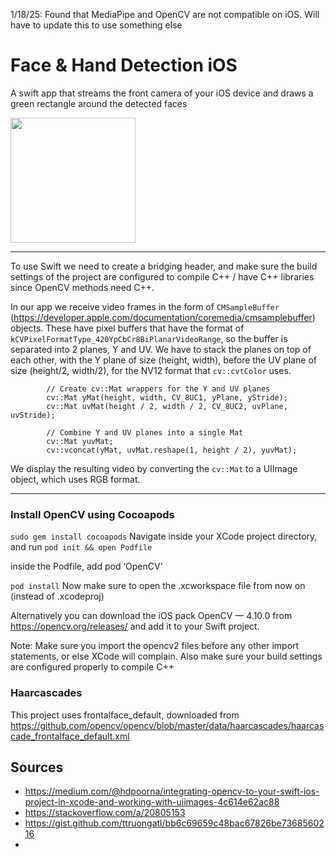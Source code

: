 1/18/25: Found that MediaPipe and OpenCV are not compatible on iOS. Will have to update this to use something else 
# Face & Hand Detection iOS
A swift app that streams the front camera of your iOS device and draws a green rectangle around the detected faces 

<img src='https://github.com/user-attachments/assets/943a580e-72fc-42fd-99f7-2b95c2e31ffd' height='200' />

---

To use Swift we need to create a bridging header, and make sure the build settings of the project are configured to compile C++ / have C++ libraries since OpenCV methods need C++. 

In our app we receive video frames in the form of `CMSampleBuffer` (https://developer.apple.com/documentation/coremedia/cmsamplebuffer) objects. These have pixel buffers that have the format of `kCVPixelFormatType_420YpCbCr8BiPlanarVideoRange`, so the buffer is separated into 2 planes, Y and UV. We have to stack the planes on top of each other, with the Y plane of size (height, width), before the UV plane of size (height/2, width/2), for the NV12 format that `cv::cvtColor` uses. 

```
        // Create cv::Mat wrappers for the Y and UV planes
        cv::Mat yMat(height, width, CV_8UC1, yPlane, yStride);
        cv::Mat uvMat(height / 2, width / 2, CV_8UC2, uvPlane, uvStride);

        // Combine Y and UV planes into a single Mat
        cv::Mat yuvMat;
        cv::vconcat(yMat, uvMat.reshape(1, height / 2), yuvMat);
```

We display the resulting video by converting the `cv::Mat` to a UIImage object, which uses RGB format. 

---
### Install OpenCV using Cocoapods 
`sudo gem install cocoapods`
Navigate inside your XCode project directory, and run
`pod init && open Podfile`

inside the Podfile, add pod ‘OpenCV’

`pod install`
Now make sure to open the <project>.xcworkspace file from now on (instead of .xcodeproj)

Alternatively you can download the iOS pack OpenCV — 4.10.0 from https://opencv.org/releases/ and add it to your Swift project.

Note: Make sure you import the opencv2 files before any other import statements, or else XCode will complain. Also make sure your build settings are configured properly to compile C++


### Haarcascades 
This project uses frontalface_default, downloaded from https://github.com/opencv/opencv/blob/master/data/haarcascades/haarcascade_frontalface_default.xml 


## Sources
- https://medium.com/@hdpoorna/integrating-opencv-to-your-swift-ios-project-in-xcode-and-working-with-uiimages-4c614e62ac88
- https://stackoverflow.com/a/20805153
- https://gist.github.com/ttruongatl/bb6c69659c48bac67826be7368560216
- 
